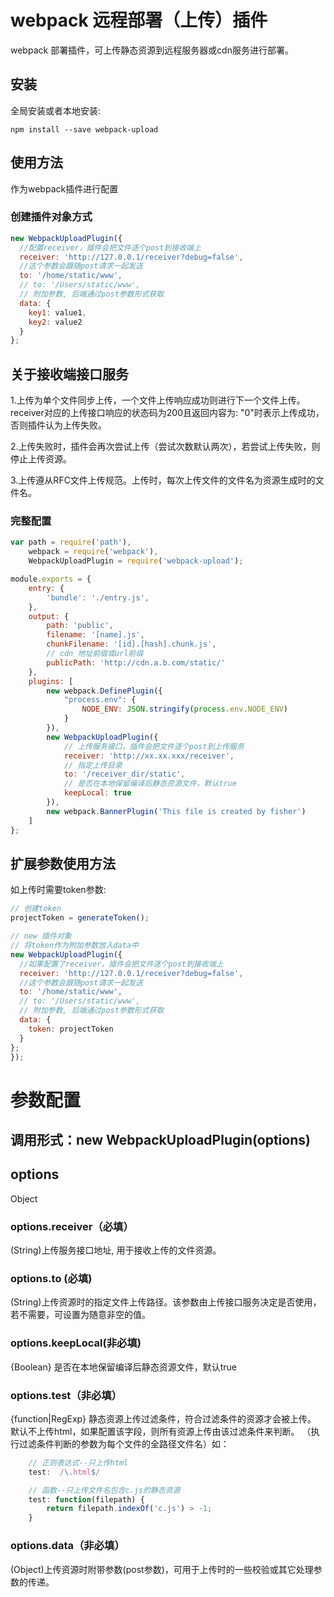 # webpack 远程部署（上传）插件

webpack 部署插件，可上传静态资源到远程服务器或cdn服务进行部署。

## 安装

全局安装或者本地安装:
```
npm install --save webpack-upload
```

## 使用方法

作为webpack插件进行配置
### 创建插件对象方式
```javascript
new WebpackUploadPlugin({
  //配置receiver，插件会把文件逐个post到接收端上
  receiver: 'http://127.0.0.1/receiver?debug=false',
  //这个参数会跟随post请求一起发送
  to: '/home/static/www',
  // to: '/Users/static/www',
  // 附加参数, 后端通过post参数形式获取
  data: {
    key1: value1,
    key2: value2
  }
};
```

## 关于接收端接口服务
1.上传为单个文件同步上传，一个文件上传响应成功则进行下一个文件上传。receiver对应的上传接口响应的状态码为200且返回内容为: "0"时表示上传成功，否则插件认为上传失败。

2.上传失败时，插件会再次尝试上传（尝试次数默认两次），若尝试上传失败，则停止上传资源。

3.上传遵从RFC文件上传规范。上传时，每次上传文件的文件名为资源生成时的文件名。

### 完整配置
```javascript
var path = require('path'),
    webpack = require('webpack'),
    WebpackUploadPlugin = require('webpack-upload');

module.exports = {
    entry: {
        'bundle': './entry.js',
    },
    output: {
        path: 'public',
        filename: '[name].js',
        chunkFilename: '[id].[hash].chunk.js',
        // cdn 地址前缀或url前缀
        publicPath: 'http://cdn.a.b.com/static/'
    },
    plugins: [
        new webpack.DefinePlugin({
            "process.env": {
                NODE_ENV: JSON.stringify(process.env.NODE_ENV)
            }
        }),
        new WebpackUploadPlugin({
            // 上传服务接口，插件会把文件逐个post到上传服务
            receiver: 'http://xx.xx.xxx/receiver',
            // 指定上传目录
            to: '/receiver_dir/static',
            // 是否在本地保留编译后静态资源文件，默认true
            keepLocal: true
        }),
        new webpack.BannerPlugin('This file is created by fisher')
    ]
};

```

## 扩展参数使用方法

如上传时需要token参数:

```javascript
// 创建token
projectToken = generateToken();

// new 插件对象
// 将token作为附加参数放入data中
new WebpackUploadPlugin({
  //如果配置了receiver，插件会把文件逐个post到接收端上
  receiver: 'http://127.0.0.1/receiver?debug=false',
  //这个参数会跟随post请求一起发送
  to: '/home/static/www',
  // to: '/Users/static/www',
  // 附加参数, 后端通过post参数形式获取
  data: {
    token: projectToken
  }
};
});
```

# 参数配置

## 调用形式：new WebpackUploadPlugin(options)

## options
Object

### options.receiver（必填）
(String)上传服务接口地址, 用于接收上传的文件资源。

### options.to (必填)
(String)上传资源时的指定文件上传路径。该参数由上传接口服务决定是否使用，若不需要，可设置为随意非空的值。

### options.keepLocal(非必填)
{Boolean} 是否在本地保留编译后静态资源文件，默认true

### options.test（非必填）
{function|RegExp} 静态资源上传过滤条件，符合过滤条件的资源才会被上传。 默认不上传html，如果配置该字段，则所有资源上传由该过滤条件来判断。 （执行过滤条件判断的参数为每个文件的全路径文件名）如：

```javascript
    // 正则表达式--只上传html
    test:  /\.html$/

    // 函数--只上传文件名包含c.js的静态资源
    test: function(filepath) {      
        return filepath.indexOf('c.js') > -1;
    }

```

### options.data（非必填）
(Object)上传资源时附带参数(post参数)，可用于上传时的一些校验或其它处理参数的传递。

